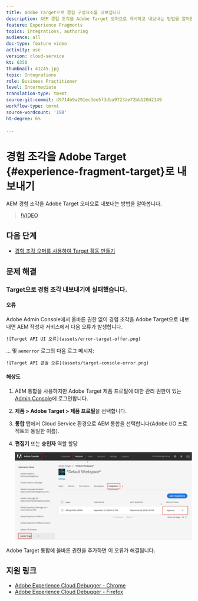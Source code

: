 ```yaml
---
title: Adobe Target으로 경험 구성요소를 내보냅니다
description: AEM 경험 조각을 Adobe Target 오퍼으로 게시하고 내보내는 방법을 알아봅니다.
feature: Experience Fragments
topics: integrations, authoring
audience: all
doc-type: feature video
activity: use
version: cloud-service
kt: 6350
thumbnail: 41245.jpg
topic: Integrations
role: Business Practitioner
level: Intermediate
translation-type: tm+mt
source-git-commit: d9714b9a291ec3ee5f3dba9723de72bb120d2149
workflow-type: tm+mt
source-wordcount: '198'
ht-degree: 6%

---
```



# 경험 조각을 Adobe Target {#experience-fragment-target}로 내보내기

AEM 경험 조각을 Adobe Target 오퍼으로 내보내는 방법을 알아봅니다.

>[!VIDEO](https://video.tv.adobe.com/v/41245?quality=12&learn=on)

## 다음 단계

+ [경험 조각 오퍼를 사용하여 Target 활동 만들기](./create-target-activity.md)

## 문제 해결

### Target으로 경험 조각 내보내기에 실패했습니다.

#### 오류

Adobe Admin Console에서 올바른 권한 없이 경험 조각을 Adobe Target으로 내보내면 AEM 작성자 서비스에서 다음 오류가 발생합니다.

    ![Target API UI 오류](assets/error-target-offer.png)

... 및 `aemerror` 로그의 다음 로그 메시지:

    ![Target API 콘솔 오류](assets/target-console-error.png)

#### 해상도

1. AEM 통합을 사용하지만 Adobe Target 제품 프로필에 대한 관리 권한이 있는 [Admin Console](https://adminconsole.adobe.com/)에 로그인합니다.
2. __제품 > Adobe Target > 제품 프로필__&#x200B;을 선택합니다.
3. __통합__ 탭에서 Cloud Service 환경으로 AEM 통합을 선택합니다(Adobe I/O 프로젝트와 동일한 이름).
4. __편집기__ 또는 __승인자__ 역할 할당

   ![Target API 오류](assets/target-permissions.png)

Adobe Target 통합에 올바른 권한을 추가하면 이 오류가 해결됩니다.

## 지원 링크

+ [Adobe Experience Cloud Debugger - Chrome](https://chrome.google.com/webstore/detail/adobe-experience-cloud-de/ocdmogmohccmeicdhlhhgepeaijenapj)
+ [Adobe Experience Cloud Debugger - Firefox](https://addons.mozilla.org/en-US/firefox/addon/adobe-experience-platform-dbg/)
